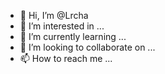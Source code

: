 - 👋 Hi, I’m @Lrcha
- 👀 I’m interested in ...
- 🌱 I’m currently learning ...
- 💞️ I’m looking to collaborate on ...
- 📫 How to reach me ...

<!---
Lrcha/Lrcha is a ✨ special ✨ repository because its `README.md` (this file) appears on your GitHub profile.
You can click the Preview link to take a look at your changes.
--->
